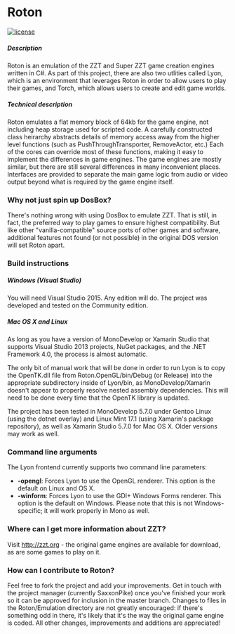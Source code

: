 # Roton

[![license](https://img.shields.io/github/license/mashape/apistatus.svg?maxAge=2592000)](https://raw.githubusercontent.com/SaxxonPike/roton/master/LICENSE)

##### Description
Roton is an emulation of the ZZT and Super ZZT game creation engines written in C#. As part of this project, there are also two utlities called Lyon, which is an environment that leverages Roton in order to allow users to play their games, and Torch, which allows users to create and edit game worlds.

##### Technical description
Roton emulates a flat memory block of 64kb for the game engine, not including heap storage used for scripted code. A carefully constructed class heirarchy abstracts details of memory access away from the higher level functions (such as PushThroughTransporter, RemoveActor, etc.) Each of the cores can override most of these functions, making it easy to implement the differences in game engines. The game engines are mostly similar, but there are still several differences in many inconvenient places. Interfaces are provided to separate the main game logic from audio or video output beyond what is required by the game engine itself.

### Why not just spin up DosBox?
There's nothing wrong with using DosBox to emulate ZZT. That is still, in fact, the preferred way to play games to ensure highest compatibility. But like other "vanilla-compatible" source ports of other games and software, additional features not found (or not possible) in the original DOS version will set Roton apart.

### Build instructions

##### Windows (Visual Studio)
You will need Visual Studio 2015. Any edition will do. The project was developed and tested on the Community edition.

##### Mac OS X and Linux
As long as you have a version of MonoDevelop or Xamarin Studio that supports Visual Studio 2013 projects, NuGet packages, and the .NET Framework 4.0, the process is almost automatic.

The only bit of manual work that will be done in order to run Lyon is to copy the OpenTK.dll file from Roton.OpenGL/bin/Debug (or Release) into the appropriate subdirectory inside of Lyon/bin, as MonoDevelop/Xamarin doesn't appear to properly resolve nested assembly dependencies. This will need to be done every time that the OpenTK library is updated.

The project has been tested in MonoDevelop 5.7.0 under Gentoo Linux (using the dotnet overlay) and Linux Mint 17.1 (using Xamarin's package repository), as well as Xamarin Studio 5.7.0 for Mac OS X. Older versions may work as well.

### Command line arguments
The Lyon frontend currently supports two command line parameters:

- **-opengl**: Forces Lyon to use the OpenGL renderer. This option is the default on Linux and OS X.
- **-winform**: Forces Lyon to use the GDI+ Windows Forms renderer. This option is the default on Windows. Please note that this is not Windows-specific; it will work properly in Mono as well.

### Where can I get more information about ZZT?
Visit http://zzt.org - the original game engines are available for download, as are some games to play on it.

### How can I contribute to Roton?
Feel free to fork the project and add your improvements. Get in touch with the project manager (currently SaxxonPike) once you've finished your work so it can be approved for inclusion in the master branch. Changes to files in the Roton/Emulation directory are not greatly encouraged: if there's something odd in there, it's likely that it's the way the original game engine is coded. All other changes, improvements and additions are appreciated!
